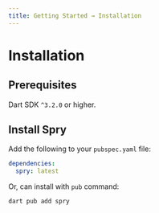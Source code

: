 ```yaml
---
title: Getting Started → Installation
---
```


# Installation

## Prerequisites

Dart SDK `^3.2.0` or higher.

## Install Spry

Add the following to your `pubspec.yaml` file:

```yaml
dependencies:
  spry: latest
```

Or, can install with `pub` command:

```bash
dart pub add spry
```
